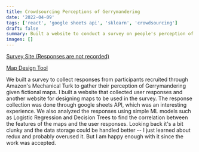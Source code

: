 ```yaml
---
title: Crowdsourcing Perceptions of Gerrymandering
date: '2022-04-09'
tags: ['react', 'google sheets api', 'sklearn', 'crowdsourcing']
draft: false
summary: Built a website to conduct a survey on people's perception of Gerrymandering
images: []
---
```


[Survey Site (Responses are not recorded)](https://inwonakng.github.io/gerrymander-survey-site/)

[Map Design Tool](https://inwonakng.github.io/gerrymander-map-builder/)

We built a survey to collect responses from participants recruited through Amazon's Mechanical Turk to gather their perception of Gerrymandering given fictional maps.
I built a website that collected user responses and another website for designing maps to be used in the survey.
The response collection was done through google sheets API, which was an interesting experience.
We also analyzed the responses using simple ML models such as Logistic Regression and Decision Trees to find the correlation between the features of the maps and the user responses.
Looking back it's a bit clunky and the data storage could be handled better -- I just learned about redux and probably overused it.
But I am happy enough with it since the work was accepted.
